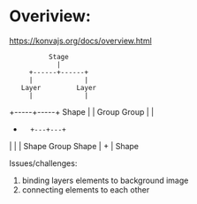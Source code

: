 # Overiview:

https://konvajs.org/docs/overview.html

              Stage
                |
         +------+------+
         |             |
       Layer         Layer
         |             |
   +-----+-----+     Shape
   |           |
 Group       Group
   |           |
   +       +---+---+
   |       |       |
Shape   Group    Shape
           |
           +
           |
         Shape

Issues/challenges:
1. binding layers elements to background image
2. connecting elements to each other
